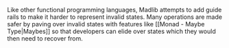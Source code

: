 Like other functional programming languages, Madlib attempts to add guide rails to make it harder to represent invalid states. Many operations are made safer by paving over invalid states with features like [[Monad - Maybe Type|Maybes]] so that developers can elide over states which they would then need to recover from.